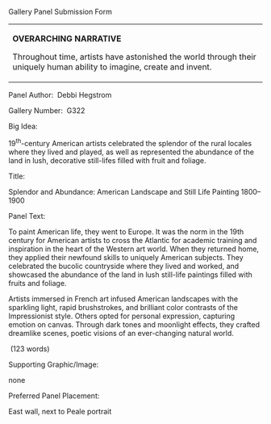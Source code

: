 Gallery Panel Submission Form

<table>
<colgroup>
<col width="100%" />
</colgroup>
<tbody>
<tr class="odd">
<td align="left"><p><strong>OVERARCHING NARRATIVE</strong></p>
<p>Throughout time, artists have astonished the world through their uniquely human ability to imagine, create and invent.</p></td>
</tr>
</tbody>
</table>

Panel Author:<span class="Apple-converted-space">  </span>Debbi Hegstrom

Gallery Number:<span class="Apple-converted-space">  </span>G322

Big Idea:<span class="Apple-converted-space"> </span>

<span class="s1">19<sup>th</sup>-century American artists</span> celebrated the splendor of the rural locales where they lived and played, as well as represented the abundance of the land in lush, decorative still-lifes filled with fruit and foliage.

Title:

Splendor and Abundance: American Landscape and Still Life Painting 1800–1900

Panel Text:

To paint American life, they went to Europe. It was the norm in the 19th century for American artists to cross the Atlantic for academic training and inspiration in the heart of the Western art world. When they returned home, they applied their newfound skills to uniquely American subjects. They celebrated the bucolic countryside where they lived and worked, and showcased the abundance of the land in lush still-life paintings filled with fruits and foliage.

Artists immersed in French art infused American landscapes with the sparkling light, rapid brushstrokes, and brilliant color contrasts of the Impressionist style. Others opted for personal expression, capturing emotion on canvas. Through dark tones and moonlight effects, they crafted dreamlike scenes, poetic visions of an ever-changing natural world.

<span class="Apple-converted-space"> </span>(123 words)

Supporting Graphic/Image:<span class="Apple-converted-space"> </span>

none

Preferred Panel Placement:

East wall, next to Peale portrait



